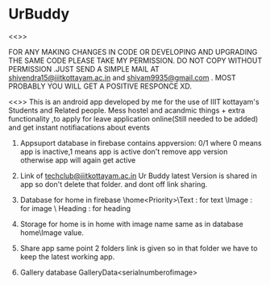 # UrBuddy
<<>>

FOR ANY MAKING CHANGES IN CODE OR DEVELOPING AND UPGRADING THE SAME CODE PLEASE TAKE MY PERMISSION. DO NOT COPY WITHOUT PERMISSION 
.JUST SEND A SIMPLE MAIL AT shivendra15@iiitkottayam.ac.in and shivam9935@gmail.com  . MOST PROBABLY YOU WILL GET A POSITIVE RESPONCE XD.

<<>>
This is an android app developed by me for the use of IIIT kottayam's Students and Related people. Mess hostel and acandmic things + extra 
functionality ,to apply for leave application online(Still needed to be added) and get instant notifiacations about events

1) Appsuport database in firebase contains 
appversion: 0/1    where 0 means app is inactive,1 means app is active don't remove app version otherwise app will again get active

2) Link of techclub@iiitkottayam.ac.in Ur Buddy latest Version is shared in app so don't delete that folder.
and dont off link sharing.

3) Database for home in firebase
 \home\<Priority>\Text : for text
                                         \Image : for image
                                         \ Heading : for heading
 
4) Storage for home is in home with image name same as in database home\Image value.

5) Share app same point 2 folders link is given so in that folder we have to keep the latest working app.

6) Gallery database
    GalleryData\<serialnumberofimage><space><Title of Image>    and it's value is imagename in storage database  
 
7) Polls databse structure 
                  Polls\<timestamp in millisecond when it was created>\Positive  :   who voted yes
                  Polls\<timestamp in millisecond when it was created>\Thought   :      stores the thought
                  
8) Reward video database
                 Rewards\<UID> : it's value contains reward point earned.
